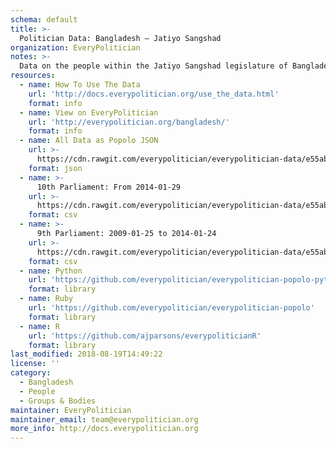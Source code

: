 ```yaml
---
schema: default
title: >-
  Politician Data: Bangladesh — Jatiyo Sangshad
organization: EveryPolitician
notes: >-
  Data on the people within the Jatiyo Sangshad legislature of Bangladesh.
resources:
  - name: How To Use The Data
    url: 'http://docs.everypolitician.org/use_the_data.html'
    format: info
  - name: View on EveryPolitician
    url: 'http://everypolitician.org/bangladesh/'
    format: info
  - name: All Data as Popolo JSON
    url: >-
      https://cdn.rawgit.com/everypolitician/everypolitician-data/e55ab3765bd40a3513859e3c808f6b992856ab05/data/Bangladesh/House/ep-popolo-v1.0.json
    format: json
  - name: >-
      10th Parliament: From 2014-01-29
    url: >-
      https://cdn.rawgit.com/everypolitician/everypolitician-data/e55ab3765bd40a3513859e3c808f6b992856ab05/data/Bangladesh/House/term-10.csv
    format: csv
  - name: >-
      9th Parliament: 2009-01-25 to 2014-01-24
    url: >-
      https://cdn.rawgit.com/everypolitician/everypolitician-data/e55ab3765bd40a3513859e3c808f6b992856ab05/data/Bangladesh/House/term-9.csv
    format: csv
  - name: Python
    url: 'https://github.com/everypolitician/everypolitician-popolo-python'
    format: library
  - name: Ruby
    url: 'https://github.com/everypolitician/everypolitician-popolo'
    format: library
  - name: R
    url: 'https://github.com/ajparsons/everypoliticianR'
    format: library
last_modified: 2018-08-19T14:49:22
license: ''
category:
  - Bangladesh
  - People
  - Groups & Bodies
maintainer: EveryPolitician
maintainer_email: team@everypolitician.org
more_info: http://docs.everypolitician.org
---
```

